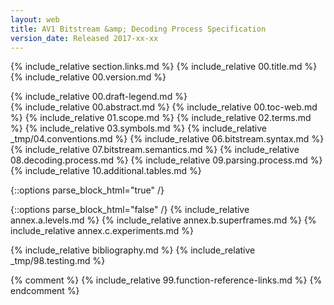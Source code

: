 ```yaml
---
layout: web
title: AV1 Bitstream &amp; Decoding Process Specification
version_date: Released 2017-xx-xx
---
```


{% include_relative section.links.md %}
{% include_relative 00.title.md %}
{% include_relative 00.version.md %}
<div id="draft-legend" class="alert alert-danger" markdown="1">
{% include_relative 00.draft-legend.md %}
</div>
{% include_relative 00.abstract.md %}
{% include_relative 00.toc-web.md %}
{% include_relative 01.scope.md %}
{% include_relative 02.terms.md %}
{% include_relative 03.symbols.md %}
{% include_relative _tmp/04.conventions.md %}
{% include_relative 06.bitstream.syntax.md %}
{% include_relative 07.bitstream.semantics.md %}
{% include_relative 08.decoding.process.md %}
{% include_relative 09.parsing.process.md %}
{% include_relative 10.additional.tables.md %}

{::options parse_block_html="true" /}
<div class="annex">
{::options parse_block_html="false" /}
{% include_relative annex.a.levels.md %}
{% include_relative annex.b.superframes.md %}
{% include_relative annex.c.experiments.md %}
</div>

{% include_relative bibliography.md %}
{% include_relative _tmp/98.testing.md %}

{% comment %}
{% include_relative 99.function-reference-links.md %}
{% endcomment %}
